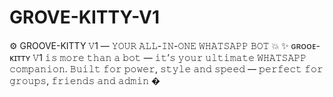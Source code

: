 # GROVE-KITTY-V1
⚙️ GROOVE-KITTY 𝚅1 — 𝚈𝙾𝚄𝚁 𝙰𝙻𝙻-𝙸𝙽-𝙾𝙽𝙴 𝚆𝙷𝙰𝚃𝚂𝙰𝙿𝙿 𝙱𝙾𝚃 💥  ✨ ɢʀᴏᴏᴇ-ᴋɪᴛᴛʏ 𝚅1 𝚒𝚜 𝚖𝚘𝚛𝚎 𝚝𝚑𝚊𝚗 𝚊 𝚋𝚘𝚝 — 𝚒𝚝’𝚜 𝚢𝚘𝚞𝚛 𝚞𝚕𝚝𝚒𝚖𝚊𝚝𝚎 𝚆𝙷𝙰𝚃𝚂𝙰𝙿𝙿 𝚌𝚘𝚖𝚙𝚊𝚗𝚒𝚘𝚗. 𝙱𝚞𝚒𝚕𝚝 𝚏𝚘𝚛 𝚙𝚘𝚠𝚎𝚛, 𝚜𝚝𝚢𝚕𝚎 𝚊𝚗𝚍 𝚜𝚙𝚎𝚎𝚍 — 𝚙𝚎𝚛𝚏𝚎𝚌𝚝 𝚏𝚘𝚛 𝚐𝚛𝚘𝚞𝚙𝚜, 𝚏𝚛𝚒𝚎𝚗𝚍𝚜 𝚊𝚗𝚍 𝚊𝚍𝚖𝚒𝚗 �
